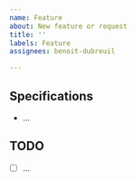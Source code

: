 ```yaml
---
name: Feature
about: New feature or request
title: ''
labels: Feature
assignees: benoit-dubreuil

---
```


## Specifications
- ...

## TODO
- [ ] ...